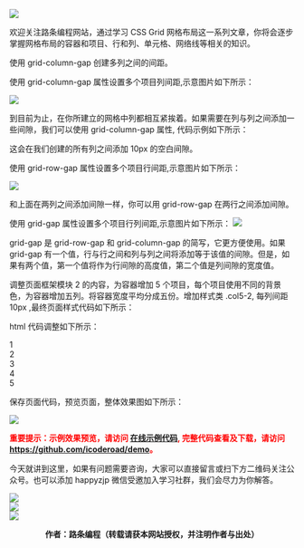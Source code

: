 ![](https://www.icoderoad.com/demo/grid/images/css-grid.png)

欢迎关注路条编程网站，通过学习 CSS Grid 网格布局这一系列文章，你将会逐步掌握网格布局的容器和项目、行和列、单元格、网络线等相关的知识。

使用 grid-column-gap 创建多列之间的间距。

使用 grid-column-gap 属性设置多个项目列间距,示意图片如下所示：

![](https://www.icoderoad.com/demo/grid/images/grid-column-gap.png)

到目前为止，在你所建立的网格中列都相互紧挨着。如果需要在列与列之间添加一些间隙，我们可以使用 grid-column-gap 属性, 代码示例如下所示：

<style type="text/css">

grid-column-gap: 10px;

</style>

这会在我们创建的所有列之间添加 10px 的空白间隙。

使用 grid-row-gap 属性设置多个项目行间距,示意图片如下所示：

![](https://www.icoderoad.com/demo/grid/images/grid-row-gap.png)


和上面在两列之间添加间隙一样，你可以用 grid-row-gap 在两行之间添加间隙。

使用 grid-gap 属性设置多个项目行列间距,示意图片如下所示：
![](https://www.icoderoad.com/demo/grid/images/grid-gap.png)

grid-gap 是 grid-row-gap 和 grid-column-gap 的简写，它更方便使用。如果 grid-gap 有一个值，行与行之间和列与列之间将添加等于该值的间隙。但是，如果有两个值，第一个值将作为行间隙的高度值，第二个值是列间隙的宽度值。



调整页面框架模块 2 的内容，为容器增加 5 个项目，每个项目使用不同的背景色，为容器增加五列。将容器宽度平均分成五份。增加样式类 .col5-2, 每列间距 10px ,最终页面样式代码如下所示：
<style type="text/css">

	.col5-2{
		grid-template-columns: 1fr 1fr 1fr 1fr 1fr;
    grid-column-gap: 10px;
	}
	
</style>


html 代码调整如下所示：

<article class="article ant-col ant-col-xs-24 ant-col-sm-12 ant-col-md-12 ant-col-lg-12 ant-col-xl-6">
  <div class="card">
        <div class="container col5">
          <div class="box item1">1</div>
          <div class="box item2">2</div>
          <div class="box item3">3</div>
          <div class="box item4">4</div>
          <div class="box item5">5</div>
        </div>
  </div>
</article>

保存页面代码，预览页面，整体效果图如下所示：

![](https://www.icoderoad.com/demo/grid/images/html04-show01.png)

<p style="color:red;">
  <b>
  重要提示：示例效果预览，请访问 <a href="https://www.icoderoad.com/demo/" target="_blank">在线示例代码</a>, 完整代码查看及下载，请访问 <a href="https://github.com/icoderoad/demo" target="_blank"> https://github.com/icoderoad/demo</a>。
  </b>
</p>

<p>今天就讲到这里，如果有问题需要咨询，大家可以直接留言或扫下方二维码关注公众号。也可以添加 happyzjp 微信受邀加入学习社群，我们会尽力为你解答。</p>

![](https://www.icoderoad.com/upload/2020/09/icoderoad-41b3e8fe1caa4990b529c875f055e507.png)<br/>
![](https://www.icoderoad.com/upload/2020/09/xy-dc4752b6b7d34ba6b2de3c152c1d2961.png)<br/>
![](https://www.icoderoad.com/upload/2020/09/end-e22f055734c84115a28f03ca03df589a.png)<br/>

<center>
  <b>作者：路条编程（转载请获本网站授权，并注明作者与出处）</b>
</center>


